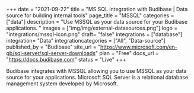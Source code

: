 +++
date = "2021-09-22"
title = "MS SQL integration with Budibase | Data source for building internal tools"
page_title = "MSSQL"
categories = ["data"] 
description = "Use MSSQL as your data source for your Budibase applications. "
images = ["img/img/external-datasources.png"]
logo = "integrations/mssql-icon.png"
draft= "false"
integrations = ["database"]
integration= "Data"
integrationcategories = ["All", "Data-source"]
published_by = "Budibase"
site_url = "https://www.microsoft.com/en-gb/sql-server/sql-server-downloads"
plan = "Free"
docs_url = "https://docs.budibase.com"
status = "Live" 
+++


Budibase integrates with MSSQL allowing you to use MSSQL as your data source for your applications. Microsoft SQL Server is a relational database management system developed by Microsoft. 
